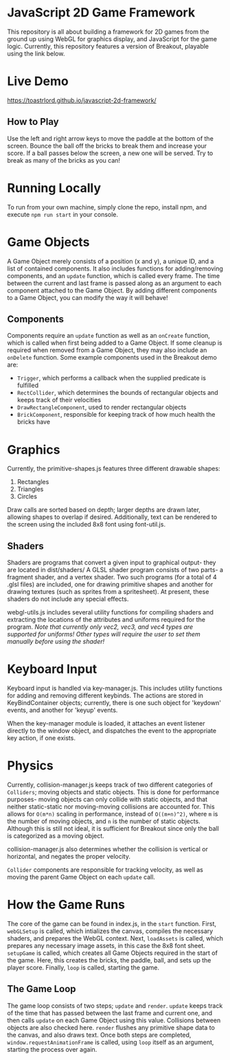 # JavaScript 2D Game Framework
This repository is all about building a framework for 2D games from the ground up using WebGL for graphics display, and JavaScript for the game logic. Currently, this repository features a version of Breakout, playable using the link below.

# Live Demo
https://toastrlord.github.io/javascript-2d-framework/

## How to Play
Use the left and right arrow keys to move the paddle at the bottom of the screen. Bounce the ball off the bricks to break them and increase your score.
If a ball passes below the screen, a new one will be served. Try to break as many of the bricks as you can!

# Running Locally
To run from your own machine, simply clone the repo, install npm, and execute `npm run start` in your console.

# Game Objects
A Game Object merely consists of a position (x and y), a unique ID, and a list of contained components. It also includes functions for adding/removing components, and an `update` function, which is called every frame. The time between the current and last frame is passed along as an argument to each component attached to the Game Object. By adding different components to a Game Object, you can modify the way it will behave!

## Components
Components require an `update` function as well as an `onCreate` function, which is called when first being added to a Game Object. If some cleanup is required when removed from a Game Object, they may also include an `onDelete` function.
Some example components used in the Breakout demo are:
* `Trigger`, which performs a callback when the supplied predicate is fulfilled
* `RectCollider`, which determines the bounds of rectangular objects and keeps track of their velocities
* `DrawRectangleComponent`, used to render rectangular objects
* `BrickComponent`, responsible for keeping track of how much health the bricks have

# Graphics
Currently, the primitive-shapes.js features three different drawable shapes:
1. Rectangles
2. Triangles 
3. Circles

Draw calls are sorted based on depth; larger depths are drawn later, allowing shapes to overlap if desired.
Additionally, text can be rendered to the screen using the included 8x8 font using font-util.js.

## Shaders
Shaders are programs that convert a given input to graphical output- they are located in dist/shaders/
A GLSL shader program consists of two parts- a fragment shader, and a vertex shader. Two such programs (for a total of 4 .glsl files) are included, one for drawing primitive shapes and another for drawing textures (such as sprites from a spritesheet). At present, these shaders do not include any special effects.

webgl-utils.js includes several utility functions for compiling shaders and extracting the locations of the attributes and uniforms required for the program.
*Note that currently only vec2, vec3, and vec4 types are supported for uniforms! Other types will require the user to set them manually before using the shader!*

# Keyboard Input
Keyboard input is handled via key-manager.js. This includes utility functions for adding and removing different keybinds. The actions are stored in KeyBindContainer objects; currently, there is one such object for 'keydown' events, and another for 'keyup' events. 

When the key-manager module is loaded, it attaches an event listener directly to the window object, and dispatches the event to the appropriate key action, if one exists.

# Physics
Currently, collision-manager.js keeps track of two different categories of `Colliders`; moving objects and static objects. This is done for performance purposes- moving objects can only collide with static objects, and that neither static-static nor moving-moving collisions are accounted for. This allows for `O(m*n)` scaling in performance, instead of `O((m+n)^2)`, where `m` is the number of moving objects, and `n` is the number of static objects. Although this is still not ideal, it is sufficient for Breakout since only the ball is categorized as a moving object.

collision-manager.js also determines whether the collision is vertical or horizontal, and negates the proper velocity.

`Collider` components are responsible for tracking velocity, as well as moving the parent Game Object on each `update` call.

# How the Game Runs
The core of the game can be found in index.js, in the `start` function.
First, `webGLSetup` is called, which intializes the canvas, compiles the necessary shaders, and prepares the WebGL context.
Next, `loadAssets` is called, which prepares any necessary image assets, in this case the 8x8 font sheet.
`setupGame` is called, which creates all Game Objects required in the start of the game. Here, this creates the bricks, the paddle, ball, and sets up the player score.
Finally, `loop` is called, starting the game.

## The Game Loop
The game loop consists of two steps; `update` and `render`.
`update` keeps track of the time that has passed between the last frame and current one, and then calls `update` on each Game Object using this value. Collisions between objects are also checked here.
`render` flushes any primitive shape data to the canvas, and also draws text.
Once both steps are completed, `window.requestAnimationFrame` is called, using `loop` itself as an argument, starting the process over again.

